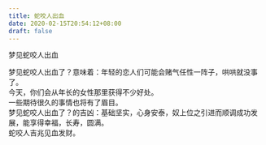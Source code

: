 ```yaml
---
title: 蛇咬人出血
date: 2020-02-15T20:54:12+08:00
draft: false
---
```


梦见蛇咬人出血

梦见蛇咬人出血了？意味着：年轻的恋人们可能会赌气任性一阵子，哄哄就没事了。<br>
今天，你们会从年长的女性那里获得不少好处。<br>
一些期待很久的事情也将有了眉目。<br>
梦见蛇咬人出血了？的吉凶：基础坚实，心身安泰，奴上位之引进而顺调成功发展，能享得幸福，长寿，圆满。<br>
蛇咬人吉兆见血发财。<br>
